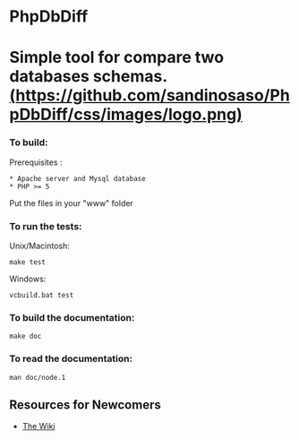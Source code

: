 PhpDbDiff
=========

Simple tool for compare two databases schemas. [(https://github.com/sandinosaso/PhpDbDiff/css/images/logo.png)](http://github.com/sandinosaso/PhpDbDiff/)
===

### To build:

Prerequisites :

    * Apache server and Mysql database
    * PHP >= 5

Put the files in your "www" folder

### To run the tests:

Unix/Macintosh:

    make test

Windows:

    vcbuild.bat test

### To build the documentation:

    make doc

### To read the documentation:

    man doc/node.1

Resources for Newcomers
---
  - [The Wiki](https://github.com/)
